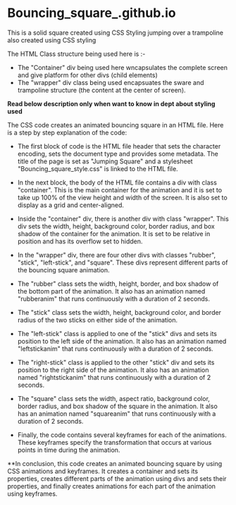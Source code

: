 # Bouncing_square_.github.io

This is a solid square created using CSS Styling jumping over a trampoline also created using CSS styling

The HTML Class structure being used here is :-

  <div class="container">
        <div class="wrapper">
            <div class="rubber">
            </div>
            <div class="stick left-stick"></div>
            <div class="stick right-stick"></div>
            <div class="square"></div>
        </div>
  </div>

 - The "Container" div being used here wncapsulates the complete screen and give platform for other divs (child elements)
 - The "wrapper" div class being used encapsuates the sware and trampoline structure (the content at the center of screen).
 
 **Read below description only when want to know in dept about styling used**
 
The  CSS code creates an animated bouncing square in an HTML file. Here is a step by step explanation of the code:

 - The first block of code is the HTML file header that sets the character encoding, sets the document type and provides some metadata. The title of the page is set as "Jumping Square" and a stylesheet "Bouncing_square_style.css" is linked to the HTML file.

 - In the next block, the body of the HTML file contains a div with class "container". This is the main container for the animation and it is set to take up 100% of the view height and width of the screen. It is also set to display as a grid and center-aligned.

 - Inside the "container" div, there is another div with class "wrapper". This div sets the width, height, background color, border radius, and box shadow of the container for the animation. It is set to be relative in position and has its overflow set to hidden.

 - In the "wrapper" div, there are four other divs with classes "rubber", "stick", "left-stick", and "square". These divs represent different parts of the bouncing square animation.

 - The "rubber" class sets the width, height, border, and box shadow of the bottom part of the animation. It also has an animation named "rubberanim" that runs continuously with a duration of 2 seconds.

 - The "stick" class sets the width, height, background color, and border radius of the two sticks on either side of the animation.

 - The "left-stick" class is applied to one of the "stick" divs and sets its position to the left side of the animation. It also has an animation named "leftstickanim" that runs continuously with a duration of 2 seconds.

 - The "right-stick" class is applied to the other "stick" div and sets its position to the right side of the animation. It also has an animation named "rightstickanim" that runs continuously with a duration of 2 seconds.

 - The "square" class sets the width, aspect ratio, background color, border radius, and box shadow of the square in the animation. It also has an animation named "squareanim" that runs continuously with a duration of 2 seconds.

 - Finally, the code contains several keyframes for each of the animations. These keyframes specify the transformation that occurs at various points in time during the animation.

**In conclusion, this code creates an animated bouncing square by using CSS animations and keyframes. It creates a container and sets its properties, creates different parts of the animation using divs and sets their properties, and finally creates animations for each part of the animation using keyframes.
